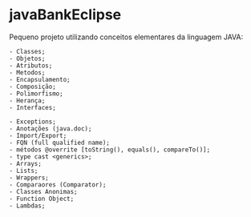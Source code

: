 # javaBankEclipse

Pequeno projeto utilizando conceitos elementares da linguagem JAVA:

    - Classes;
    - Objetos;
    - Atributos;
    - Metodos;
    - Encapsulamento;
    - Composição;
    - Polimorfismo;
    - Herança;
    - Interfaces;
    
    - Exceptions;
    - Anotações (java.doc);
    - Import/Export;
    - FQN (full qualified name);
    - métodos @overrite [toString(), equals(), compareTo()];
    - type cast <generics>;
    - Arrays;
    - Lists;
    - Wrappers;
    - Comparaores (Comparator);
    - Classes Anonimas;
    - Function Object;
    - Lambdas;    
